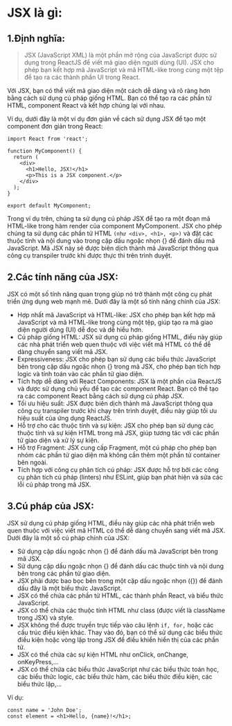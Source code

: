 # JSX là gì:
## 1.Định nghĩa:
> JSX (JavaScript XML) là một phần mở rộng của JavaScript được sử dụng trong ReactJS để viết mã giao diện người dùng (UI). JSX cho phép bạn kết hợp mã JavaScript và mã HTML-like trong cùng một tệp để tạo ra các thành phần UI trong React.

Với JSX, bạn có thể viết mã giao diện một cách dễ dàng và rõ ràng hơn bằng cách sử dụng cú pháp giống HTML. Bạn có thể tạo ra các phần tử HTML, component React và kết hợp chúng lại với nhau.

Ví dụ, dưới đây là một ví dụ đơn giản về cách sử dụng JSX để tạo một component đơn giản trong React:
```
import React from 'react';

function MyComponent() {
  return (
    <div>
      <h1>Hello, JSX!</h1>
      <p>This is a JSX component.</p>
    </div>
  );
}

export default MyComponent;
```
Trong ví dụ trên, chúng ta sử dụng cú pháp JSX để tạo ra một đoạn mã HTML-like trong hàm render của component MyComponent. JSX cho phép chúng ta sử dụng các phần tử HTML `(như <div>, <h1>, <p>)` và đặt các thuộc tính và nội dung vào trong cặp dấu ngoặc nhọn {} để đánh dấu mã JavaScript. Mã JSX này sẽ được biên dịch thành mã JavaScript thông qua công cụ transpiler trước khi được thực thi trên trình duyệt.

## 2.Các tính năng của JSX:
JSX có một số tính năng quan trọng giúp nó trở thành một công cụ phát triển ứng dụng web mạnh mẽ. Dưới đây là một số tính năng chính của JSX:
- Hợp nhất mã JavaScript và HTML-like: JSX cho phép bạn kết hợp mã JavaScript và mã HTML-like trong cùng một tệp, giúp tạo ra mã giao diện người dùng (UI) dễ đọc và dễ hiểu hơn.
- Cú pháp giống HTML: JSX sử dụng cú pháp giống HTML, điều này giúp các nhà phát triển web quen thuộc với việc viết mã HTML có thể dễ dàng chuyển sang viết mã JSX.
- Expressiveness: JSX cho phép bạn sử dụng các biểu thức JavaScript bên trong cặp dấu ngoặc nhọn {} trong mã JSX, cho phép bạn tích hợp logic và tính toán vào các phần tử giao diện.
- Tích hợp dễ dàng với React Components: JSX là một phần của ReactJS và được sử dụng chủ yếu để tạo các component React. Bạn có thể tạo ra các component React bằng cách sử dụng cú pháp JSX.
- Tối ưu hiệu suất: JSX được biên dịch thành mã JavaScript thông qua công cụ transpiler trước khi chạy trên trình duyệt, điều này giúp tối ưu hiệu suất của ứng dụng ReactJS.
- Hỗ trợ cho các thuộc tính và sự kiện: JSX cho phép bạn sử dụng các thuộc tính và sự kiện HTML trong mã JSX, giúp tương tác với các phần tử giao diện và xử lý sự kiện.
- Hỗ trợ Fragment: JSX cung cấp Fragment, một cú pháp cho phép bạn nhóm các phần tử giao diện mà không cần thêm một phần tử container bên ngoài.
- Tích hợp với công cụ phân tích cú pháp: JSX được hỗ trợ bởi các công cụ phân tích cú pháp (linters) như ESLint, giúp bạn phát hiện và sửa các lỗi cú pháp trong mã JSX.

## 3.Cú pháp của JSX:
JSX sử dụng cú pháp giống HTML, điều này giúp các nhà phát triển web quen thuộc với việc viết mã HTML có thể dễ dàng chuyển sang viết mã JSX. Dưới đây là một số cú pháp chính của JSX:
- Sử dụng cặp dấu ngoặc nhọn {} để đánh dấu mã JavaScript bên trong mã JSX.
- Sử dụng cặp dấu ngoặc nhọn {} để đánh dấu các thuộc tính và nội dung bên trong các phần tử giao diện.
- JSX phải được bao bọc bên trong một cặp dấu ngoặc nhọn ({}) để đánh dấu đây là một biểu thức JavaScript.
- JSX có thể chứa các phần tử HTML, các thành phần React, và biểu thức JavaScript.
- JSX có thể chứa các thuộc tính HTML như class (được viết là className trong JSX) và style.
- JSX không thể được truyền trực tiếp vào câu lệnh `if, for,` hoặc các cấu trúc điều kiện khác. Thay vào đó, bạn có thể sử dụng các biểu thức điều kiện hoặc vòng lặp trong JSX để điều khiển hiển thị của các phần tử.
- JSX có thể chứa các sự kiện HTML như onClick, onChange, onKeyPress,...
- JSX có thể chứa các biểu thức JavaScript như các biểu thức toán học, các biểu thức logic, các biểu thức hàm, các biểu thức điều kiện, các biểu thức lặp,...

Ví dụ:
```
const name = 'John Doe';
const element = <h1>Hello, {name}!</h1>;
```